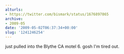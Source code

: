 ```yaml
---
alturls:
- https://twitter.com/bismark/status/1676897865
archive:
- 2009-05
date: '2009-05-02T06:37:34+00:00'
slug: '1241246254'
---
```


just pulled into the Blythe CA motel 6. gosh I'm tired out.

